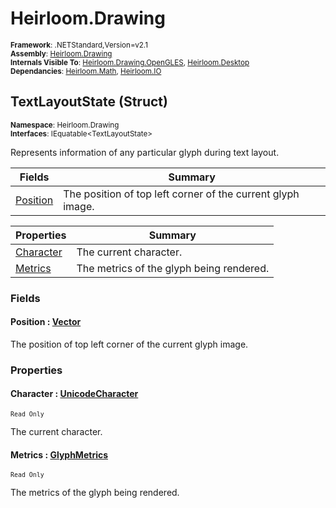 # Heirloom.Drawing

<small>**Framework**: .NETStandard,Version=v2.1</small>  
<small>**Assembly**: [Heirloom.Drawing](../Heirloom.Drawing/Heirloom.Drawing.md)</small>  
<small>**Internals Visible To**: [Heirloom.Drawing.OpenGLES](../Heirloom.Drawing.OpenGLES/Heirloom.Drawing.OpenGLES.md), [Heirloom.Desktop](../Heirloom.Desktop/Heirloom.Desktop.md)</small>  
<small>**Dependancies**: [Heirloom.Math](../Heirloom.Math/Heirloom.Math.md), [Heirloom.IO](../Heirloom.IO/Heirloom.IO.md)</small>  

## TextLayoutState (Struct)
<small>**Namespace**: Heirloom.Drawing</sub></small>  
<small>**Interfaces**: IEquatable\<TextLayoutState></small>  

Represents information of any particular glyph during text layout.

| Fields                | Summary                                                     |
|-----------------------|-------------------------------------------------------------|
| [Position](#POSIF46C) | The position of top left corner of the current glyph image. |

| Properties             | Summary                                  |
|------------------------|------------------------------------------|
| [Character](#CHAR601A) | The current character.                   |
| [Metrics](#METR4AD7)   | The metrics of the glyph being rendered. |

### Fields

#### <a name="POSIF46C"></a> Position : [Vector](../Heirloom.Math/Heirloom.Math.Vector.md)

The position of top left corner of the current glyph image.

### Properties

#### <a name="CHAR601A"></a> Character : [UnicodeCharacter](Heirloom.Drawing.UnicodeCharacter.md)

<small>`Read Only`</small>

The current character.

#### <a name="METR4AD7"></a> Metrics : [GlyphMetrics](Heirloom.Drawing.GlyphMetrics.md)

<small>`Read Only`</small>

The metrics of the glyph being rendered.

